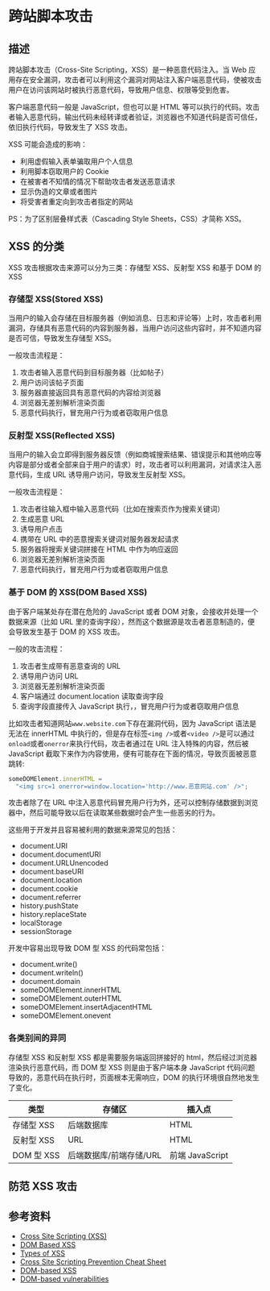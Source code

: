 # 跨站脚本攻击

## 描述

跨站脚本攻击（Cross-Site Scripting，XSS）是一种恶意代码注入。当 Web 应用存在安全漏洞，攻击者可以利用这个漏洞对网站注入客户端恶意代码，使被攻击用户在访问该网站时被执行恶意代码，导致用户信息、权限等受到危害。

客户端恶意代码一般是 JavaScript，但也可以是 HTML 等可以执行的代码。攻击者输入恶意代码，输出代码未经转译或者验证，浏览器也不知道代码是否可信任，依旧执行代码，导致发生了 XSS 攻击。

XSS 可能会造成的影响：

- 利用虚假输入表单骗取用户个人信息
- 利用脚本窃取用户的 Cookie
- 在被害者不知情的情况下帮助攻击者发送恶意请求
- 显示伪造的文章或者图片
- 将受害者重定向到攻击者指定的网站

PS：为了区别层叠样式表（Cascading Style Sheets，CSS）才简称 XSS。

## XSS 的分类

XSS 攻击根据攻击来源可以分为三类：存储型 XSS、反射型 XSS 和基于 DOM 的 XSS

### 存储型 XSS(Stored XSS)

当用户的输入会存储在目标服务器（例如消息、日志和评论等）上时，攻击者利用漏洞，存储具有恶意代码的内容到服务器，当用户访问这些内容时，并不知道内容是否可信，导致发生存储型 XSS。

一般攻击流程是：

1. 攻击者输入恶意代码到目标服务器（比如帖子）
2. 用户访问该帖子页面
3. 服务器直接返回具有恶意代码的内容给浏览器
4. 浏览器无差别解析渲染页面
5. 恶意代码执行，冒充用户行为或者窃取用户信息

### 反射型 XSS(Reflected XSS)

当用户的输入会立即得到服务器反馈（例如商城搜索结果、错误提示和其他响应等内容是部分或者全部来自于用户的请求）时，攻击者可以利用漏洞，对请求注入恶意代码，生成 URL 诱导用户访问，导致发生反射型 XSS。

一般攻击流程是：

1. 攻击者往输入框中输入恶意代码（比如在搜索页作为搜索关键词）
2. 生成恶意 URL
3. 诱导用户点击
4. 携带在 URL 中的恶意搜索关键词对服务器发起请求
5. 服务器将搜索关键词拼接在 HTML 中作为响应返回
6. 浏览器无差别解析渲染页面
7. 恶意代码执行，冒充用户行为或者窃取用户信息

### 基于 DOM 的 XSS(DOM Based XSS)

由于客户端某处存在潜在危险的 JavaScript 或者 DOM 对象，会接收并处理一个数据来源（比如 URL 里的查询字段），然而这个数据源是攻击者恶意制造的，便会导致发生基于 DOM 的 XSS 攻击。

一般的攻击流程：

1. 攻击者生成带有恶意查询的 URL
2. 诱导用户访问 URL
3. 浏览器无差别解析渲染页面
4. 客户端通过 document.location 读取查询字段
5. 查询字段直接传入 JavaScript 执行，，冒充用户行为或者窃取用户信息

比如攻击者知道网站`www.website.com`下存在漏洞代码，因为 JavaScript 语法是无法在 innerHTML 中执行的，但是存在标签`<img />`或者`<video />`是可以通过`onload`或者`onerror`来执行代码，攻击者通过在 URL 注入特殊的内容，然后被 JavaScript 截取下来作为内容使用，便有可能存在下面的情况，导致页面被恶意跳转:

```js
someDOMElement.innerHTML =
  "<img src=1 onerror=window.location='http://www.恶意网站.com' />";
```

攻击者除了在 URL 中注入恶意代码冒充用户行为外，还可以控制存储数据到浏览器中，然后可能导致以后在读取某些数据时会产生一些恶劣的行为。

这些用于开发并且容易被利用的数据来源常见的包括：

- document.URI
- document.documentURI
- document.URLUnencoded
- document.baseURI
- document.location
- document.cookie
- document.referrer
- history.pushState
- history.replaceState
- localStorage
- sessionStorage

开发中容易出现导致 DOM 型 XSS 的代码常包括：

- document.write()
- document.writeln()
- document.domain
- someDOMElement.innerHTML
- someDOMElement.outerHTML
- someDOMElement.insertAdjacentHTML
- someDOMElement.onevent

### 各类别间的异同

存储型 XSS 和反射型 XSS 都是需要服务端返回拼接好的 html，然后经过浏览器渲染执行恶意代码，而 DOM 型 XSS 则是由于客户端本身 JavaScript 代码问题导致的，恶意代码在执行时，页面根本无需响应，DOM 的执行环境很自然地发生了变化。

| 类型       | 存储区                  | 插入点          |
| ---------- | ----------------------- | --------------- |
| 存储型 XSS | 后端数据库              | HTML            |
| 反射型 XSS | URL                     | HTML            |
| DOM 型 XSS | 后端数据库/前端存储/URL | 前端 JavaScript |

## 防范 XSS 攻击

## 参考资料

- [Cross Site Scripting (XSS)](https://owasp.org/www-community/attacks/xss/#)
- [DOM Based XSS](https://owasp.org/www-community/attacks/DOM_Based_XSS)
- [Types of XSS](https://owasp.org/www-community/Types_of_Cross-Site_Scripting)
- [Cross Site Scripting Prevention Cheat Sheet](https://cheatsheetseries.owasp.org/cheatsheets/Cross_Site_Scripting_Prevention_Cheat_Sheet.html)
- [DOM-based XSS](https://portswigger.net/web-security/cross-site-scripting/dom-based)
- [DOM-based vulnerabilities](https://portswigger.net/web-security/dom-based)
